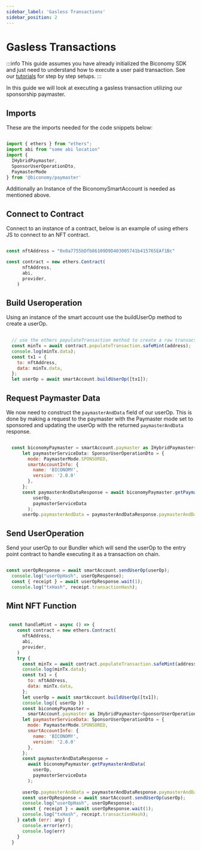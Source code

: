```yaml
---
sidebar_label: 'Gasless Transactions'
sidebar_position: 2
---
```


# Gasless Transactions

:::info
This guide assumes you have already initialized the Biconomy SDK and just need to understand how to execute a user paid transaction. See our [tutorials](/docs/category/tutorials) for step by step setups. 
:::

In this guide we will look at executing a gasless transaction utilizing our sponsorship paymaster.

## Imports

These are the imports needed for the code snippets below: 

```javascript

import { ethers } from "ethers";
import abi from "some abi location"
import { 
  IHybridPaymaster, 
  SponsorUserOperationDto,
  PaymasterMode
} from '@biconomy/paymaster'

```

Additionally an Instance of the BiconomySmartAccount is needed as mentioned above.

## Connect to Contract

Connect to an instance of a contract, below is an example of using ethers JS to connect to an NFT contract.

```javascript

const nftAddress = "0x0a7755bDfb86109D9D403005741b415765EAf1Bc"

const contract = new ethers.Contract(
      nftAddress,
      abi,
      provider,
    )

```

## Build Useroperation

Using an instance of the smart account use the buildUserOp method to create a userOp. 

```javascript
  
  // use the ethers populateTransaction method to create a raw transaction
  const minTx = await contract.populateTransaction.safeMint(address);
  console.log(minTx.data);
  const tx1 = {
    to: nftAddress,
    data: minTx.data,
  };
  let userOp = await smartAccount.buildUserOp([tx1]);

```

## Request Paymaster Data

We now need to construct the `paymasterAndData` field of our userOp. This is done by making a request to the paymaster with the Paymaster mode set to sponsored and updating the userOp with the returned `paymasterAndData` response. 

```javascript

  const biconomyPaymaster = smartAccount.paymaster as IHybridPaymaster<SponsorUserOperationDto>;
      let paymasterServiceData: SponsorUserOperationDto = {
        mode: PaymasterMode.SPONSORED,
        smartAccountInfo: {
          name: 'BICONOMY',
          version: '2.0.0'
        },
      };
      const paymasterAndDataResponse = await biconomyPaymaster.getPaymasterAndData(
          userOp,
          paymasterServiceData
        ); 
      userOp.paymasterAndData = paymasterAndDataResponse.paymasterAndData;

```

## Send UserOperation

Send your userOp to our Bundler which will send the userOp to the entry point contract to handle executing it as a transaction on chain. 

```javascript

const userOpResponse = await smartAccount.sendUserOp(userOp);
  console.log("userOpHash", userOpResponse);
  const { receipt } = await userOpResponse.wait(1);
  console.log("txHash", receipt.transactionHash);

```

## Mint NFT Function

```javascript

 const handleMint = async () => {
    const contract = new ethers.Contract(
      nftAddress,
      abi,
      provider,
    )
    try {
      const minTx = await contract.populateTransaction.safeMint(address);
      console.log(minTx.data);
      const tx1 = {
        to: nftAddress,
        data: minTx.data,
      };
      let userOp = await smartAccount.buildUserOp([tx1]);
      console.log({ userOp })
      const biconomyPaymaster =
        smartAccount.paymaster as IHybridPaymaster<SponsorUserOperationDto>;
      let paymasterServiceData: SponsorUserOperationDto = {
        mode: PaymasterMode.SPONSORED,
        smartAccountInfo: {
          name: 'BICONOMY',
          version: '2.0.0'
        },
      };
      const paymasterAndDataResponse =
        await biconomyPaymaster.getPaymasterAndData(
          userOp,
          paymasterServiceData
        );
        
      userOp.paymasterAndData = paymasterAndDataResponse.paymasterAndData;
      const userOpResponse = await smartAccount.sendUserOp(userOp);
      console.log("userOpHash", userOpResponse);
      const { receipt } = await userOpResponse.wait(1);
      console.log("txHash", receipt.transactionHash);
    } catch (err: any) {
      console.error(err);
      console.log(err)
    }
  }

```